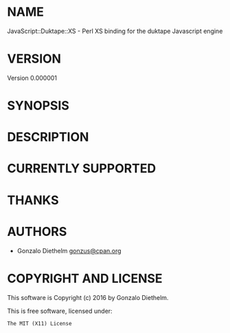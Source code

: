 # NAME

JavaScript::Duktape::XS - Perl XS binding for the duktape Javascript engine

# VERSION

Version 0.000001

# SYNOPSIS

# DESCRIPTION

# CURRENTLY SUPPORTED

# THANKS

# AUTHORS

- Gonzalo Diethelm <gonzus@cpan.org>

# COPYRIGHT AND LICENSE

This software is Copyright (c) 2016 by Gonzalo Diethelm.

This is free software, licensed under:

    The MIT (X11) License
